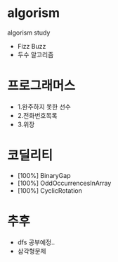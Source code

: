 # algorism
algorism study


- Fizz Buzz
- 두수 알고리즘


# 프로그래머스
- 1.완주하지 못한 선수
- 2.전화번호목록
- 3.위장

# 코딜리티
- [100%] BinaryGap
- [100%] OddOccurrencesInArray
- [100%] CyclicRotation

# 추후
- dfs 공부예정..
- 삼각형문제

